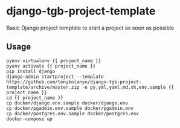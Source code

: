 # django-tgb-project-template

Basic Django project template to start a project as soon as possible

## Usage

```
pyenv virtualenv {{ project_name }}
pyenv activate {{ project_name }}
pip install django
django-admin startproject --template https://github.com/tonybolanyo/django-tgb-project-template/archive/master.zip -e py,yml,yaml,md,sh,env.sample {{ project_name }}
cd {{ project_name }}
cp docker/django.env.sample docker/django.env
cp docker/pgadmin.env.sample docker/pgadmin.env
cp docker/postgres.env.sample docker/postgres.env
docker-compose up
```
